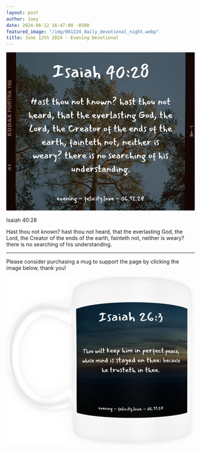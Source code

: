```yaml
---
layout: post
author: Joey
date: 2024-06-12 16:47:00 -0500
featured_image: "/img/061224_daily_devotional_night.webp"
title: June 12th 2024 - Evening Devotional
---
```


[![June 12th 2024 - Evening Devotional](/img/061224_daily_devotional_night.webp)](/img/061224_daily_devotional_night.webp)

Isaiah 40:28

Hast thou not known? hast thou not heard, that the everlasting God, the Lord, the Creator of the ends of the earth, fainteth not, neither is weary? there is no searching of his understanding.

<hr>

Please consider purchasing a mug to support the page by clicking the image below, thank you!

[![June 12th 2024 - Evening Devotional - Mug](/img/mugs/061124_night_mug.webp)](joeybrinkman.com/shop)